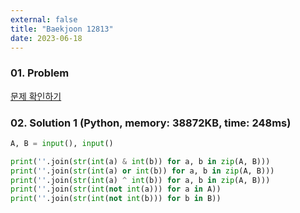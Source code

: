 ```yaml
---
external: false
title: "Baekjoon 12813"
date: 2023-06-18
---
```


### 01. Problem

[문제 확인하기](https://www.acmicpc.net/problem/12813)

### 02. Solution 1 (Python, memory: 38872KB, time: 248ms)

```python
A, B = input(), input()

print(''.join(str(int(a) & int(b)) for a, b in zip(A, B)))
print(''.join(str(int(a) or int(b)) for a, b in zip(A, B)))
print(''.join(str(int(a) ^ int(b)) for a, b in zip(A, B)))
print(''.join(str(int(not int(a))) for a in A))
print(''.join(str(int(not int(b))) for b in B))
```

